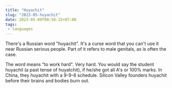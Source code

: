 ```yaml
---
title: "Huyachit"
slug: "2023-05-huyachit"
date: 2023-05-09T00:58:15+07:00
tags:
 - languages
---
```


There's a Russian word "huyachit". It's a curse word that you can't use it near Russian
serious people. Part of it refers to male genitals, as is often the case.

The word means "to work hard". Very hard. You would say the student huyachil (a past tense
of huyatchit), if he/she got all A's or 100% marks. In China, they huyachit with a 9-9-6
schedule. Silicon Valley founders huyachit before their brains and bodies burn out.

